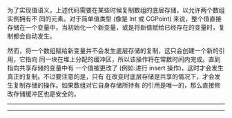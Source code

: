 
为了实现值语义，上述代码需要在某些时候复制数组的底层存储，以允许两个数组实例拥有不 同的元素。对于简单值类型 (像是 Int 或 CGPoint) 来说，整个值直接存储在一个变量中，当初始化一个新变量，或是将新值赋给已经存在的变量时，复制都会自动发生。

然而，将一个数组赋给新变量并不会发生底层存储的复制，这只会创建一个新的引用，它指向 同一块在堆上分配的缓冲区，所以该操作将在常数时间内完成。直到指向共享存储的变量中有 一个值被更改了 (例如:进行 insert 操作)，这时才会发生真正的复制。不过要注意的是，只有 在改变时底层存储是共享的情况下，才会发生复制存储的操作。如果数组对它自身存储所持有 的引用是唯一的，那么直接修改存储缓冲区也是安全的。


<hr>

<hr>
